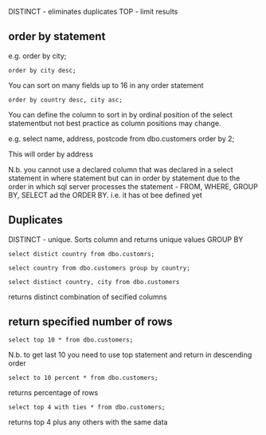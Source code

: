 DISTINCT - eliminates duplicates
TOP - limit results

order by statement
------------------
e.g. order by city;

```
order by city desc;
```

You can sort on many fields up to 16 in any order statement

```
order by country desc, city asc;
```

You can define the column to sort in by ordinal position of the select statementbut not best practice as column positions may change.

e.g. select name, address, postcode from dbo.customers
order by 2;

This will order by address

N.b. you cannot use a declared column that was declared in a select statement in where statement 
but can in order by statement due to the order in which sql server processes the statement - FROM, WHERE, GROUP BY, SELECT ad the ORDER BY.
i.e. it has ot bee defined yet

Duplicates
-----------
DISTINCT - unique. Sorts column and returns unique values
GROUP BY 

```
select distict country from dbo.customrs;
```

```
select country from dbo.customers group by country;
```

```
select distinct country, city from dbo.customers 
```
returns distinct combination of secified columns

return specified number of rows
--------------------------------

```
select top 10 * from dbo.customers;
```
N.b. to get last 10 you need to use top statement and return in descending order

```
select to 10 percent * from dbo.customers;
```
returns percentage of rows

```
select top 4 with ties * from dbo.customers;
```
returns top 4 plus any others with the same data

